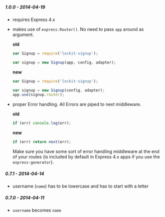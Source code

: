 
##### 1.0.0 - 2014-04-19

- requires Express 4.x
- makes use of `express.Router()`. No need to pass `app` around as argument.

  **old**

  ```js
  var Signup = require('lockit-signup');

  var signup = new Signup(app, config, adapter);
  ```

  **new**

  ```js
  var Signup = require('lockit-signup');

  var signup = new Signup(config, adapter);
  app.use(signup.router);
  ```

- proper Error handling. All Errors are piped to next middleware.

  **old**

  ```js
  if (err) console.log(err);
  ```

  **new**

  ```js
  if (err) return next(err);
  ```

  Make sure you have some sort of error handling middleware at the end of your
  routes (is included by default in Express 4.x apps if you use the `express-generator`).


##### 0.7.1 - 2014-04-14

- username (`name`) has to be lowercase and has to start with a letter

##### 0.7.0 - 2014-04-11

- `username` becomes `name`
